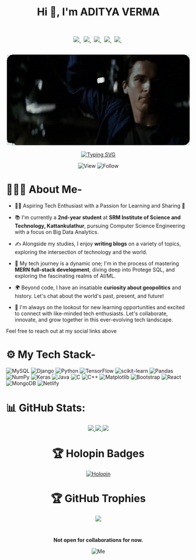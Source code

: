 




<h1 align="center">Hi 👋, I'm ADITYA VERMA</h1>


<br>

<p align="center">
  <a href="https://www.linkedin.com/in/aditya-verma-real/">
   <img src="https://img.icons8.com/?size=138&id=CWnQDCef7qg0&format=png" width="4%"/>
    </a><span>&nbsp;</span>
  <a href="https://twitter.com/ADITYAVOFFICIAL">
    <img src="https://img.icons8.com/?size=138&id=Qgk24BQnfPDD&format=png" width="4%"/>
  </a><span>&nbsp;</span>
  <a href="mailto:av4923@srmist.edu.in">
    <img src="https://img.icons8.com/?size=138&id=ImCrEX6dngpa&format=png" width="4%"/>
  </a><span>&nbsp;</span>
  <a href="https://medium.com/@adityav1304">
   <img src="https://img.icons8.com/?size=512&id=VlAoafiMkWGe&format=png" width="4%"/>
    </a><span>&nbsp;</span>
    <a href="https://">
   <img src="https://img.icons8.com/?size=138&id=eIM3rBvyFbHA&format=png" width="4%"/>
    </a><span>&nbsp;</span><br><br>
<div align=center>
    <img src="https://github.com/ADITYAVOFFICIAL/ADITYAVOFFICIAL/blob/main/pics/also_me.gif?raw=true" alt="Batman">
  <p align="center">
<a href="https://git.io/typing-svg"><img src="https://readme-typing-svg.herokuapp.com?font=Source+Code+Pro&weight=500&size=23&duration=4500&pause=1200&color=15E254F1&center=true&vCenter=true&random=false&width=435&lines=I'm+Vengeance" alt="Typing SVG" /></a>

![View](https://komarev.com/ghpvc/?username=ADITYAVOFFICIAL&label=Profile%20views&color=0e75b6&style=flat)
![Follow](https://img.shields.io/github/followers/ADITYAVOFFICIAL.svg?style=social&label=Follow&maxAge=2592000)
</div>


 # 🤷🏼‍♂️ About Me-

- 👨‍💻 Aspiring Tech Enthusiast with a Passion for Learning and Sharing 🚀

- 📚 I'm currently a **2nd-year student** at **SRM Institute of Science and Technology, Kattankulathur**, pursuing Computer Science Engineering with a focus on Big Data Analytics.

- ✍️ Alongside my studies, I enjoy **writing blogs** on a variety of topics, exploring the intersection of technology and the world.

- 🔬 My tech journey is a dynamic one; I'm in the process of mastering **MERN full-stack development**, diving deep into Protege SQL, and exploring the fascinating realms of AI/ML.

- 🌍 Beyond code, I have an insatiable **curiosity about geopolitics** and history. Let's chat about the world's past, present, and future!

- 🌱 I'm always on the lookout for new learning opportunities and excited to connect with like-minded tech enthusiasts. Let's collaborate, innovate, and grow together in this ever-evolving tech landscape.

Feel free to reach out at my social links above


      
 # ⚙️ My Tech Stack-
![MySQL](https://img.shields.io/badge/MySQL-4479A1.svg?style=for-the-badge&logo=MySQL&logoColor=white)
![Django](https://img.shields.io/badge/Django-%23092E20.svg?style=for-the-badge&logo=Django&logoColor=white)
![Python](https://img.shields.io/badge/python-3670A0?style=for-the-badge&logo=python&logoColor=ffdd54)
![TensorFlow](https://img.shields.io/badge/TensorFlow-%23FF6F00.svg?style=for-the-badge&logo=TensorFlow&logoColor=white)
![scikit-learn](https://img.shields.io/badge/scikit--learn-%23F7931E.svg?style=for-the-badge&logo=scikit-learn&logoColor=white)
![Pandas](https://img.shields.io/badge/pandas-%23150458.svg?style=for-the-badge&logo=pandas&logoColor=white)
![NumPy](https://img.shields.io/badge/numpy-%23013243.svg?style=for-the-badge&logo=numpy&logoColor=white)
![Keras](https://img.shields.io/badge/Keras-%23D00000.svg?style=for-the-badge&logo=Keras&logoColor=white)
![Java](https://img.shields.io/badge/Java-ED8B00?style=for-the-badge&logo=openjdk&logoColor=black)
![C](https://img.shields.io/badge/c-%2300599C.svg?style=for-the-badge&logo=c&logoColor=white)
![C++](https://img.shields.io/badge/C++-%2300599C.svg?style=for-the-badge&logo=c%2B%2B&logoColor=white)
![Matplotlib](https://img.shields.io/badge/Matplotlib-%2300599C.svg?style=for-the-badge&logo=python&logoColor=white)
![Bootstrap](https://img.shields.io/badge/Bootstrap-563D7C?style=for-the-badge&logo=bootstrap&logoColor=white)
![React](https://img.shields.io/badge/React-20232A?style=for-the-badge&logo=react&logoColor=61DAFB)
![MongoDB](https://img.shields.io/badge/MongoDB-4EA94B?style=for-the-badge&logo=mongodb&logoColor=white)
![Netlify](https://img.shields.io/badge/Netlify-00C7B7?style=for-the-badge&logo=netlify&logoColor=white)


     
# 📊 GitHub Stats:

<div align="center" >
<a  href="https://github.com/SP-XD">

<img src="https://github-readme-stats.vercel.app/api?username=ADITYAVOFFICIAL&theme=transparent&hide_border=false&include_all_commits=true&count_private=true" width="32.5%">
<img src="https://github-readme-stats.vercel.app/api/top-langs/?username=ADITYAVOFFICIAL&langs_count=8&theme=transparent" width="32.5%">
<img src="https://github-readme-streak-stats.herokuapp.com/?user=ADITYAVOFFICIAL&theme=transparent&hide_border=false" width="32.5%">

</a>

# 🏆 Holopin Badges
[![Holopin](https://holopin.me/adityavofficial)](https://holopin.io/@adityavofficial)

     
# 🏆 GitHub Trophies
![](https://github-profile-trophy.vercel.app/?username=ADITYAVOFFICIAL&margin-w=8&margin-h=4&theme=onedark)

#

<p align="center">
  <b>Not open for collaborations for now.</b>
   
<div align="center">

<div style="text-align:center;">
  <img src="https://github.com/ADITYAVOFFICIAL/ADITYAVOFFICIAL/blob/main/pics/me.gif?raw=true" alt="Me" style="max-width:100%; height:auto;">
</div>
</div>
